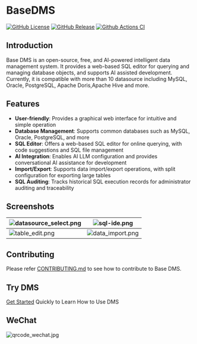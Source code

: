 # BaseDMS

[![GitHub License](https://img.shields.io/github/license/basedt/dms)](https://github.com/basedt/dms?tab=Apache-2.0-1-ov-file)
[![GitHub Release](https://img.shields.io/github/v/release/basedt/dms)](https://github.com/basedt/dms/releases/latest)
[![Github Actions CI](https://github.com/basedt/dms/actions/workflows/ci.yml/badge.svg)](https://github.com/basedt/dms/actions)

## Introduction

Base DMS is an open-source, free, and AI-powered intelligent data management system. It provides a web-based SQL editor
for querying and managing database objects, and supports AI assisted development. Currently, it is compatible with more
than 10 datasource including MySQL, Oracle, PostgreSQL, Apache Doris,Apache Hive and more.

## Features

- **User-friendly**: Provides a graphical web interface for intuitive and simple operation
- **Database Management**: Supports common databases such as MySQL, Oracle, PostgreSQL, and more
- **SQL Editor**: Offers a web-based SQL editor for online querying, with code suggestions and SQL file management
- **AI Integration**: Enables AI LLM configuration and provides conversational AI assistance for development
- **Import/Export**: Supports data import/export operations, with split configuration for exporting large tables
- **SQL Auditing**: Tracks historical SQL execution records for administrator auditing and traceability

## Screenshots

| ![datasource_select.png](https://basedt.github.io/dms-web/dev/guide/images/datasource_select.png) | ![sql-ide.png](https://basedt.github.io/dms-web/images/sql-ide.png)                     |
|---------------------------------------------------------------------------------------------------|-----------------------------------------------------------------------------------------|
| ![table_edit.png](https://basedt.github.io/dms-web/dev/guide/images/database/table_edit_1.png)    | ![data_import.png](https://basedt.github.io/dms-web/dev/guide/images/data_import_3.png) |

## Contributing

Please refer [CONTRIBUTING.md](CONTRIBUTING.md) to see how to contribute to Base DMS.

## Try DMS

[Get Started](https://basedt.github.io/dms-web/document/start/quickStart.html) Quickly to Learn How to Use DMS

## WeChat

![qrcode_wechat.jpg](https://basedt.github.io/dms-web/images/contacts/qrcode_wechat.jpg)


